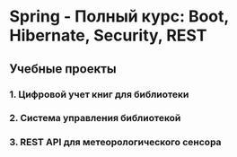 # Spring - Полный курс: Boot, Hibernate, Security, REST

## Учебные проекты

### 1. Цифровой учет книг для библиотеки

### 2. Система управления библиотекой

### 3. REST API для метеорологического сенсора

